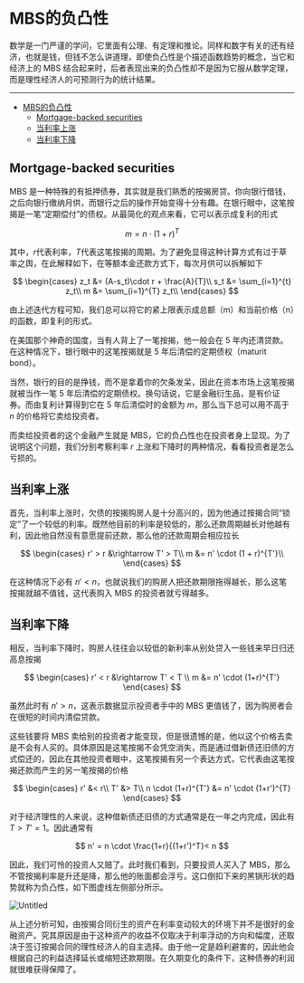 # MBS的负凸性

数学是一门严谨的学问，它里面有公理、有定理和推论。同样和数字有关的还有经济，也就是钱，但钱不怎么讲道理，即使负凸性是个描述函数趋势的概念，当它和经济上的 MBS 结合起来时，后者表现出来的负凸性却不是因为它服从数学定理，而是理性经济人的可预测行为的统计结果。

---
- [MBS的负凸性](#mbs的负凸性)
  - [Mortgage-backed securities](#mortgage-backed-securities)
  - [当利率上涨](#当利率上涨)
  - [当利率下降](#当利率下降)


## Mortgage-backed securities

MBS 是一种特殊的有抵押债券，其实就是我们熟悉的按揭房贷。你向银行借钱，之后向银行缴纳月供，而银行之后的操作开始变得十分有趣。在银行眼中，这笔按揭是一笔“定期偿付”的债权。从最简化的观点来看，它可以表示成复利的形式

$$
m=n \cdot (1 + r)^T
$$

其中，$r$代表利率，$T$代表这笔按揭的周期。为了避免显得这种计算方式有过于草率之舆，在此解释如下，在等额本金还款方式下，每次月供可以拆解如下

$$
\begin{cases}
z_t &= (A-s_t)\cdot r + \frac{A}{T}\\
s_t &= \sum_{i=1}^{t} z_t\\
m &= \sum_{i=1}^{T} z_t\\
\end{cases}
$$

由上述迭代方程可知，我们总可以将它的紧上限表示成总额（m）和当前价格（n）的函数，即复利的形式。

在美国那个神奇的国度，当有人背上了一笔按揭，他一般会在 5 年内还清贷款。在这种情况下，银行眼中的这笔按揭就是 5 年后清偿的定期债权（maturit bond）。

当然，银行的目的是挣钱，而不是拿着你的欠条发呆，因此在资本市场上这笔按揭就被当作一笔 5 年后清偿的定期债权。换句话说，它是金融衍生品，是有价证券。而由复利计算得到它在 5 年后清偿时的金额为 $m$，那么当下总可以用不高于 $n$ 的价格将它卖给投资者。

而卖给投资者的这个金融产生就是 MBS，它的负凸性也在投资者身上显现。为了说明这个问题，我们分别考察利率 $r$ 上涨和下降时的两种情况，看看投资者是怎么亏损的。

## 当利率上涨

首先，当利率上涨时，欠债的按揭购房人是十分高兴的，因为他通过按揭合同“锁定”了一个较低的利率。既然他目前的利率是较低的，那么还款周期越长对他越有利，因此他自然没有意愿提前还款，那么他的还款周期会相应拉长

$$
\begin{cases}
r' > r &\rightarrow T' > T\\
m &= n' \cdot (1 + r)^{T'}\\
\end{cases}
$$

在这种情况下必有 $n' < n$，也就说我们的购房人把还款期限拖得越长，那么这笔按揭就越不值钱，这代表购入 MBS 的投资者就亏得越多。

## 当利率下降

相反，当利率下降时，购房人往往会以较低的新利率从别处贷入一些钱来早日归还高息按揭

$$
\begin{cases}
r' < r &\rightarrow T' < T \\
m &= n' \cdot (1+r)^{T'}
\end{cases}
$$

虽然此时有 $n' > n$，这表示数据显示投资者手中的 MBS 更值钱了，因为购房者会在很短的时间内清偿贷款。

这些钱要将 MBS 卖给别的投资者才能变现，但是很遗憾的是，他以这个价格去卖是不会有人买的。具体原因是这笔按揭不会凭空消失，而是通过借新债还旧债的方式偿还的，因此在其他投资者眼中，这笔按揭有另一个表达方式，它代表由这笔按揭还款而产生的另一笔按揭的价格

$$
\begin{cases}
r' &< r\\
T' &> T\\
n \cdot (1+r)^{T'} &= n' \cdot (1+r')^{T}
\end{cases}
$$

对于经济理性的人来说，这种借新债还旧债的方式通常是在一年之内完成，因此有 $T > T' = 1$。因此通常有 

$$
n' = n \cdot \frac{1+r}{(1+r')^T}< n
$$

因此，我们可怜的投资人又赔了。此时我们看到，只要投资人买入了 MBS，那么不管按揭利率是升还是降，那么他的账面都会浮亏。这口倒扣下来的黑锅形状的趋势就称为负凸性，如下图虚线左侧部分所示。

![Untitled](MBS%E7%9A%84%E8%B4%9F%E5%87%B8%E6%80%A7%20ba8247358e4e44eab7d23ae960781c73/Untitled.png)

从上述分析可知，由按揭合同衍生的资产在利率变动较大的环境下并不是很好的金融资产。究其原因是由于这种资产的收益不仅取决于利率浮动的方向和幅度，还取决于签订按揭合同的理性经济人的自主选择。由于他一定是趋利避害的，因此他会根据自己的利益选择延长或缩短还款期限。在久期变化的条件下，这种债券的利润就很难获得保障了。